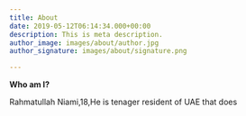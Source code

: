 ```yaml
---
title: About
date: 2019-05-12T06:14:34.000+00:00
description: This is meta description.
author_image: images/about/author.jpg
author_signature: images/about/signature.png

---
```

**Who am I?**

Rahmatullah Niami,18,He is tenager resident of UAE that does 